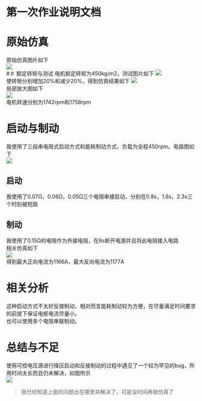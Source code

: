 第一次作业说明文档
===
# 原始仿真
原始仿真图片如下  
![](./image/1.png)  
#＃ 额定转矩与测试
电机额定转矩为450kg/m2，测试图片如下 
![](./image/2.png)  
使转矩分别增加20%和减少20%，得到仿真结果如下 
![](./image/3.png)  
局部放大图如下  
![](./image/4.png)  
电机转速分别为1742rpm和1758rpm  
# 启动与制动
我使用了三段串电阻式启动方式和能耗制动方式，负载为全程450rpm。电路图如下  
![](./image/7.png)   
## 启动
我使用了0.07Ω，0.06Ω，0.05Ω三个电阻串接启动，分别在0.8s，1.6s，2.3s三个时刻被短路  
## 制动
我使用了0.15Ω的电阻作为外接电阻，在8s断开电源并且将此电阻接入电路  
相关仿真如下  
![](./image/6.png)   
得到最大正向电流为1166A，最大反向电流为1177A  
# 相关分析
这种启动方式不太好反接制动，相对而言能耗制动较为方便，在尽量满足时间要求的前提下保证电枢电流尽量小。  
也可以使用多个电阻串联制动。  
# 总结与不足
使用可控电压源进行降压启动和反接制动的过程中遇见了一个较为罕见的bug，所用时间太长而且仍未解决，如图所示  
![](./image/5.png)  
>我已经知道上面的问题出在哪里并解决了，可是没时间再做仿真了  
